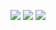 <p align="center">
  <img src ="https://github-readme-stats.vercel.app/api?username=Bloeckchengrafik&show_icons=true&count_private=true&theme=darcula&hide_border=true&hide=issues&bg_color=00000000">
  <img src ="https://github-readme-stats.vercel.app/api/top-langs/?username=Bloeckchengrafik&layout=compact&hide_border=true&theme=darcula&bg_color=00000000&langs_count=6&hide=jupyter%20notebook,tex,css,php">
  <img src ="https://github-readme-streak-stats.herokuapp.com?user=Bloeckchengrafik&theme=darcula&hide_border=true&background=FFFFFF00">
  <br>
  <br>
</p>
